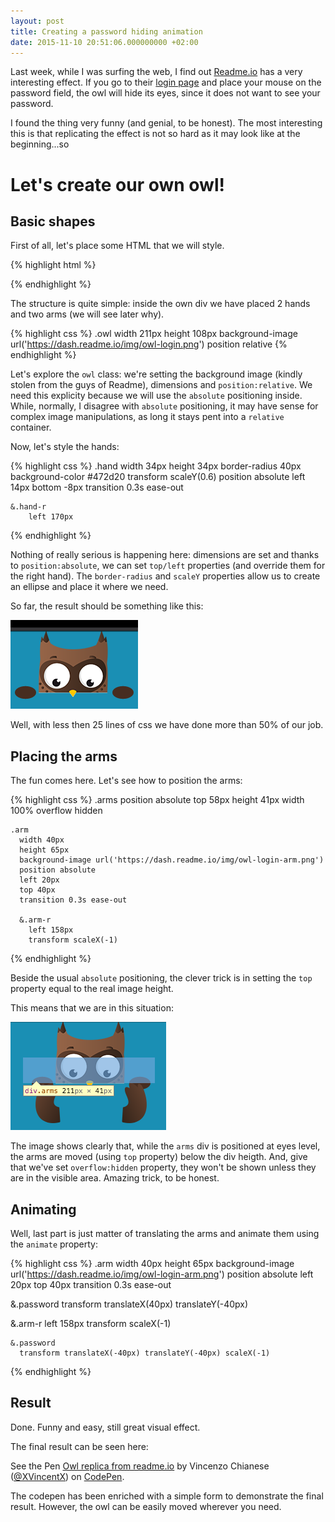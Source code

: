 ```yaml
---
layout: post
title: Creating a password hiding animation
date: 2015-11-10 20:51:06.000000000 +02:00
---
```


Last week, while I was surfing the web, I find out [Readme.io](http://readme.io) has a very interesting effect. If you go to their [login page](https://dash.readme.io/login) and place your mouse on the password field, the owl will hide its eyes, since it does not want to see your password.

I found the thing very funny (and genial, to be honest). The most interesting this is that replicating the effect is not so hard as it may look like at the beginning...so

# Let's create our own owl!

## Basic shapes

First of all, let's place some HTML that we will style.

{% highlight html %}
<div class="owl">
  <div class="hand"></div>
  <div class="hand hand-r"></div>
  <div class="arms">
    <div class="arm"></div>
    <div class="arm arm-r"></div>
  </div>
</div>
{% endhighlight %}

The structure is quite simple: inside the own div we have placed 2 hands and two arms (we will see later why). 

{% highlight css %}
.owl
  width 211px
  height 108px
  background-image url('https://dash.readme.io/img/owl-login.png')
  position relative
{% endhighlight %}

Let's explore the `owl` class: we're setting the background image (kindly stolen from the guys of Readme), dimensions and `position:relative`. We need this explicity because we will use the `absolute` positioning inside. While, normally, I disagree with `absolute` positioning, it may have sense for complex image manipulations, as long it stays pent into a `relative` container.

Now, let's style the hands:

{% highlight css %}
.hand
    width 34px
    height 34px
    border-radius 40px
    background-color #472d20
    transform scaleY(0.6)
    position absolute
    left 14px
    bottom -8px
    transition 0.3s ease-out

    &.hand-r
        left 170px

{% endhighlight %}

Nothing of really serious is happening here: dimensions are set and thanks to `position:absolute`, we can set `top/left` properties (and override them for the right hand). The `border-radius` and `scaleY` properties allow us to create an ellipse and place it where we need.

So far, the result should be something like this:

![owl](/images/owl1.png)

Well, with less then 25 lines of css we have done more than 50% of our job.

## Placing the arms

The fun comes here. Let's see how to position the arms:

{% highlight css %}
  .arms
    position absolute
    top 58px
    height 41px
    width 100%
    overflow hidden
  
    .arm
      width 40px
      height 65px
      background-image url('https://dash.readme.io/img/owl-login-arm.png')
      position absolute
      left 20px
      top 40px
      transition 0.3s ease-out

      &.arm-r
        left 158px
        transform scaleX(-1)

{% endhighlight %}

Beside the usual `absolute` positioning, the clever trick is in setting the `top` property equal to the real image height.

This means that we are in this situation:

![owlarms](/images/owl2.png)

The image shows clearly that, while the `arms` div is positioned at eyes level, the arms are moved (using `top` property) below the div heigth. And, give that we've set `overflow:hidden` property, they won't be shown unless they are in the visible area. Amazing trick, to be honest.

## Animating

Well, last part is just matter of translating the arms and animate them using the `animate` property:

{% highlight css %}
.arm
  width 40px
  height 65px
  background-image url('https://dash.readme.io/img/owl-login-arm.png')
  position absolute
  left 20px
  top 40px
  transition 0.3s ease-out
  
  &.password
    transform translateX(40px) translateY(-40px)


  &.arm-r
    left 158px
    transform scaleX(-1)
    
    &.password 
      transform translateX(-40px) translateY(-40px) scaleX(-1)
{% endhighlight %}

## Result

Done. Funny and easy, still great visual effect.

The final result can be seen here:

<p data-height="268" data-theme-id="0" data-slug-hash="avRqep" data-default-tab="result" data-user="XVincentX" class='codepen'>See the Pen <a href='http://codepen.io/XVincentX/pen/avRqep/'>Owl replica from readme.io</a> by Vincenzo Chianese (<a href='http://codepen.io/XVincentX'>@XVincentX</a>) on <a href='http://codepen.io'>CodePen</a>.</p>
<script async src="//assets.codepen.io/assets/embed/ei.js"></script>

The codepen has been enriched with a simple form to demonstrate the final result. However, the owl can be easily moved wherever you need.